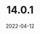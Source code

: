 ---
title: "14.0.1"
date: 2022-04-12
draft: true
github: true
layout: release
discourse: https://discourse.llvm.org/t/llvm-14-0-1-release/61700
---